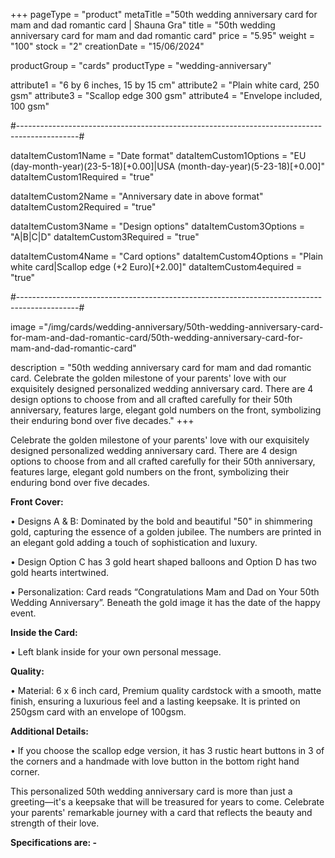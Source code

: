 +++
pageType = "product"
metaTitle ="50th wedding anniversary card for mam and dad romantic card | Shauna Gra"
title = "50th wedding anniversary card for mam and dad romantic card"
price = "5.95"
weight = "100"
stock = "2"
creationDate = "15/06/2024"

productGroup = "cards"
productType = "wedding-anniversary"

attribute1 = "6 by 6 inches, 15 by 15 cm" 
attribute2 = "Plain white card, 250 gsm"
attribute3 = "Scallop edge 300 gsm"
attribute4 = "Envelope included, 100 gsm"

#---------------------------------------------------------------------------------------------#

dataItemCustom1Name = "Date format"
dataItemCustom1Options = "EU (day-month-year)(23-5-18)[+0.00]|USA (month-day-year)(5-23-18)[+0.00]"
dataItemCustom1Required = "true"

dataItemCustom2Name = "Anniversary date in above format"
dataItemCustom2Required = "true"

dataItemCustom3Name = "Design options"
dataItemCustom3Options = "A|B|C|D"
dataItemCustom3Required = "true"

dataItemCustom4Name = "Card options"
dataItemCustom4Options = "Plain white card|Scallop edge (+2 Euro)[+2.00]"
dataItemCustom4equired = "true"

#---------------------------------------------------------------------------------------------#

image ="/img/cards/wedding-anniversary/50th-wedding-anniversary-card-for-mam-and-dad-romantic-card/50th-wedding-anniversary-card-for-mam-and-dad-romantic-card"

description = "50th wedding anniversary card for mam and dad romantic card. Celebrate the golden milestone of your parents' love with our exquisitely designed personalized wedding anniversary card. There are 4 design options to choose from and all crafted carefully for their 50th anniversary, features large, elegant gold numbers on the front, symbolizing their enduring bond over five decades."
+++

Celebrate the golden milestone of your parents' love with our exquisitely designed personalized wedding anniversary card. There are 4 design options to choose from and all crafted carefully for their 50th anniversary, features large, elegant gold numbers on the front, symbolizing their enduring bond over five decades.

**Front Cover:**

• Designs A & B: Dominated by the bold and beautiful "50" in shimmering gold, capturing the essence of a golden jubilee. The numbers are printed in an elegant gold adding a touch of sophistication and luxury.

• Design Option C has 3 gold heart shaped balloons and Option D has two gold hearts intertwined.

• Personalization: Card reads “Congratulations Mam and Dad on Your 50th Wedding Anniversary”. Beneath the gold image it has the date of the happy event.

**Inside the Card:**

• Left blank inside for your own personal message.

**Quality:**

• Material: 6 x 6 inch card, Premium quality cardstock with a smooth, matte finish, ensuring a luxurious feel and a lasting keepsake. It is printed on 250gsm card with an envelope of 100gsm.

**Additional Details:**

• If you choose the scallop edge version, it has 3 rustic heart buttons in 3 of the corners and a handmade with love button in the bottom right hand corner.

This personalized 50th wedding anniversary card is more than just a greeting—it's a keepsake that will be treasured for years to come. Celebrate your parents' remarkable journey with a card that reflects the beauty and strength of their love.

**Specifications are: -**
